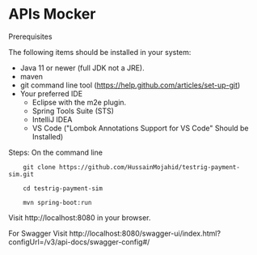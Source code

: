 # APIs Mocker

Prerequisites

The following items should be installed in your system:
* Java 11 or newer (full JDK not a JRE).
* maven
* git command line tool (https://help.github.com/articles/set-up-git)
* Your preferred IDE
  * Eclipse with the m2e plugin.
  * Spring Tools Suite (STS)
  * IntelliJ IDEA
  * VS Code ("Lombok Annotations Support for VS Code" Should be Installed)

Steps:
    On the command line
```
    git clone https://github.com/HussainMojahid/testrig-payment-sim.git
```
```
    cd testrig-payment-sim
```
```
    mvn spring-boot:run
```
   

Visit http://localhost:8080 in your browser.

For Swagger Visit
http://localhost:8080/swagger-ui/index.html?configUrl=/v3/api-docs/swagger-config#/
